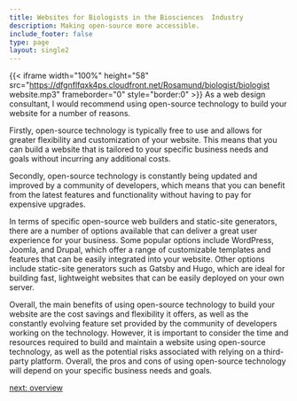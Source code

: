 ```yaml
---
title: Websites for Biologists in the Biosciences  Industry
description: Making open-source more accessible.
include_footer: false
type: page
layout: single2
---
```



{{< iframe width="100%" height="58" src="https://dfgnflfqxk4ps.cloudfront.net/Rosamund/biologist/biologist website.mp3" frameborder="0" style="border:0" >}}
As a web design consultant, I would recommend using open-source technology to build your website for a number of reasons.

Firstly, open-source technology is typically free to use and allows for greater flexibility and customization of your website. This means that you can build a website that is tailored to your specific business needs and goals without incurring any additional costs.

Secondly, open-source technology is constantly being updated and improved by a community of developers, which means that you can benefit from the latest features and functionality without having to pay for expensive upgrades.

In terms of specific open-source web builders and static-site generators, there are a number of options available that can deliver a great user experience for your business. Some popular options include WordPress, Joomla, and Drupal, which offer a range of customizable templates and features that can be easily integrated into your website. Other options include static-site generators such as Gatsby and Hugo, which are ideal for building fast, lightweight websites that can be easily deployed on your own server.

Overall, the main benefits of using open-source technology to build your website are the cost savings and flexibility it offers, as well as the constantly evolving feature set provided by the community of developers working on the technology. However, it is important to consider the time and resources required to build and maintain a website using open-source technology, as well as the potential risks associated with relying on a third-party platform. Overall, the pros and cons of using open-source technology will depend on your specific business needs and goals.



<a href="https://workdojos.com/biologist/overview">next: overview</a>



